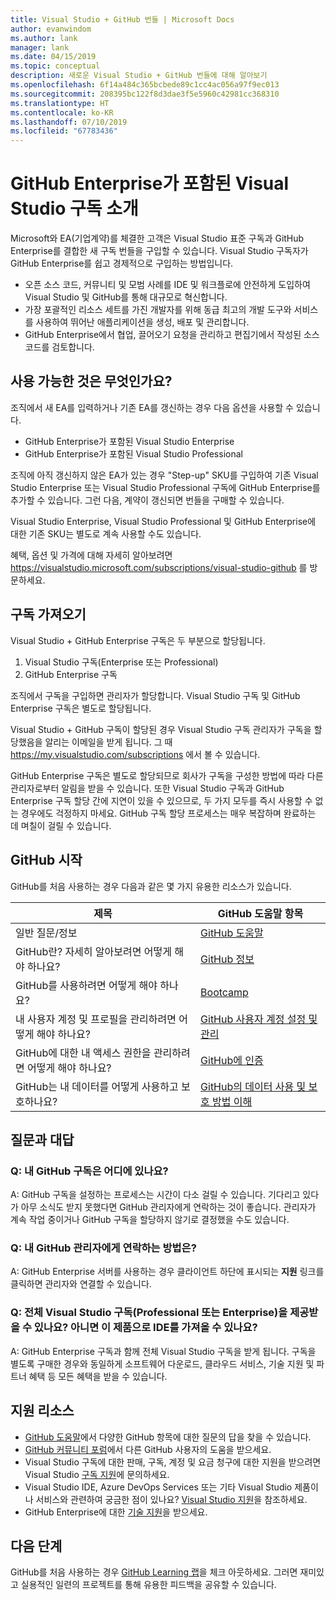 ```yaml
---
title: Visual Studio + GitHub 번들 | Microsoft Docs
author: evanwindom
ms.author: lank
manager: lank
ms.date: 04/15/2019
ms.topic: conceptual
description: 새로운 Visual Studio + GitHub 번들에 대해 알아보기
ms.openlocfilehash: 6f14a484c365bcbede89c1cc4ac056a97f9ec013
ms.sourcegitcommit: 208395bc122f8d3dae3f5e5960c42981cc368310
ms.translationtype: HT
ms.contentlocale: ko-KR
ms.lasthandoff: 07/10/2019
ms.locfileid: "67783436"
---
```

# <a name="introducing-visual-studio-subscriptions-with-github-enterprise"></a>GitHub Enterprise가 포함된 Visual Studio 구독 소개  

Microsoft와 EA(기업계약)를 체결한 고객은 Visual Studio 표준 구독과 GitHub Enterprise를 결합한 새 구독 번들을 구입할 수 있습니다. Visual Studio 구독자가 GitHub Enterprise를 쉽고 경제적으로 구입하는 방법입니다. 

- 오픈 소스 코드, 커뮤니티 및 모범 사례를 IDE 및 워크플로에 안전하게 도입하여 Visual Studio 및 GitHub를 통해 대규모로 혁신합니다.
- 가장 포괄적인 리소스 세트를 가진 개발자를 위해 동급 최고의 개발 도구와 서비스를 사용하여 뛰어난 애플리케이션을 생성, 배포 및 관리합니다. 
- GitHub Enterprise에서 협업, 끌어오기 요청을 관리하고 편집기에서 작성된 소스 코드를 검토합니다. 

## <a name="whats-available"></a>사용 가능한 것은 무엇인가요? 

조직에서 새 EA를 입력하거나 기존 EA를 갱신하는 경우 다음 옵션을 사용할 수 있습니다.

- GitHub Enterprise가 포함된 Visual Studio Enterprise
- GitHub Enterprise가 포함된 Visual Studio Professional

조직에 아직 갱신하지 않은 EA가 있는 경우 "Step-up" SKU를 구입하여 기존 Visual Studio Enterprise 또는 Visual Studio Professional 구독에 GitHub Enterprise를 추가할 수 있습니다.  그런 다음, 계약이 갱신되면 번들을 구매할 수 있습니다.

Visual Studio Enterprise, Visual Studio Professional 및 GitHub Enterprise에 대한 기존 SKU는 별도로 계속 사용할 수도 있습니다. 

혜택, 옵션 및 가격에 대해 자세히 알아보려면 https://visualstudio.microsoft.com/subscriptions/visual-studio-github 를 방문하세요. 

## <a name="getting-your-subscriptions"></a>구독 가져오기

Visual Studio + GitHub Enterprise 구독은 두 부분으로 할당됩니다.
1. Visual Studio 구독(Enterprise 또는 Professional)
2. GitHub Enterprise 구독

조직에서 구독을 구입하면 관리자가 할당합니다.  Visual Studio 구독 및 GitHub Enterprise 구독은 별도로 할당됩니다.  

Visual Studio + GitHub 구독이 할당된 경우 Visual Studio 구독 관리자가 구독을 할당했음을 알리는 이메일을 받게 됩니다.  그 때 https://my.visualstudio.com/subscriptions 에서 볼 수 있습니다.  

GitHub Enterprise 구독은 별도로 할당되므로 회사가 구독을 구성한 방법에 따라 다른 관리자로부터 알림을 받을 수 있습니다.  또한 Visual Studio 구독과 GitHub Enterprise 구독 할당 간에 지연이 있을 수 있으므로, 두 가지 모두를 즉시 사용할 수 없는 경우에도 걱정하지 마세요.  GitHub 구독 할당 프로세스는 매우 복잡하며 완료하는 데 며칠이 걸릴 수 있습니다.  

## <a name="getting-started-with-github"></a>GitHub 시작

GitHub를 처음 사용하는 경우 다음과 같은 몇 가지 유용한 리소스가 있습니다.

| 제목                                  | GitHub 도움말 항목                                     |
|------------------------------------------|-------------------------------------------------------|
| 일반 질문/정보          | [GitHub 도움말](https://help.github.com/en)             |
| GitHub란?  자세히 알아보려면 어떻게 해야 하나요?  | [GitHub 정보](https://help.github.com/en/categories/about-github)                                       |
| GitHub를 사용하려면 어떻게 해야 하나요?     | [Bootcamp](https://help.github.com/en/categories/bootcamp)                                              |
| 내 사용자 계정 및 프로필을 관리하려면 어떻게 해야 하나요?       | [GitHub 사용자 계정 설정 및 관리](https://help.github.com/en/categories/setting-up-and-managing-your-github-user-account)    |
| GitHub에 대한 내 액세스 권한을 관리하려면 어떻게 해야 하나요?   | [GitHub에 인증](https://help.github.com/en/categories/authenticating-to-github)                           |
| GitHub는 내 데이터를 어떻게 사용하고 보호하나요? | [GitHub의 데이터 사용 및 보호 방법 이해](https://help.github.com/en/categories/understanding-how-github-uses-and-protects-your-data)|

## <a name="frequently-asked-questions"></a>질문과 대답

### <a name="q--where-is-my-github-subscription"></a>Q:  내 GitHub 구독은 어디에 있나요?

A:  GitHub 구독을 설정하는 프로세스는 시간이 다소 걸릴 수 있습니다.  기다리고 있다가 아무 소식도 받지 못했다면 GitHub 관리자에게 연락하는 것이 좋습니다.  관리자가 계속 작업 중이거나 GitHub 구독을 할당하지 않기로 결정했을 수도 있습니다. 

### <a name="q--how-do-i-reach-my-github-administrator"></a>Q:  내 GitHub 관리자에게 연락하는 방법은?

A:  GitHub Enterprise 서버를 사용하는 경우 클라이언트 하단에 표시되는 **지원** 링크를 클릭하면 관리자와 연결할 수 있습니다.

### <a name="q-do-i-get-the-full-visual-studio-subscription-professional-or-enterprise-or-do-i-just-get-the-ide-with-this-offering"></a>Q: 전체 Visual Studio 구독(Professional 또는 Enterprise)을 제공받을 수 있나요? 아니면 이 제품으로 IDE를 가져올 수 있나요?

A:  GitHub Enterprise 구독과 함께 전체 Visual Studio 구독을 받게 됩니다.  구독을 별도록 구매한 경우와 동일하게 소프트웨어 다운로드, 클라우드 서비스, 기술 지원 및 파트너 혜택 등 모든 혜택을 받을 수 있습니다.

## <a name="support-resources"></a>지원 리소스
- [GitHub 도움말](https://help.github.com/en)에서 다양한 GitHub 항목에 대한 질문의 답을 찾을 수 있습니다.
- [GitHub 커뮤니티 포럼](https://github.community/)에서 다른 GitHub 사용자의 도움을 받으세요.
- Visual Studio 구독에 대한 판매, 구독, 계정 및 요금 청구에 대한 지원을 받으려면 Visual Studio [구독 지원](https://visualstudio.microsoft.com/subscriptions/support/)에 문의하세요.
- Visual Studio IDE, Azure DevOps Services 또는 기타 Visual Studio 제품이나 서비스와 관련하여 궁금한 점이 있나요?  [Visual Studio 지원](https://visualstudio.microsoft.com/support/)을 참조하세요.
- GitHub Enterprise에 대한 [기술 지원](https://support.microsoft.com/en-us/supportforbusiness/productselection?sapId=b77fe80f-5417-80bd-4b2a-275cf0018c24)을 받으세요.   

## <a name="next-steps"></a>다음 단계

GitHub를 처음 사용하는 경우 [GitHub Learning 랩](https://lab.github.com/)을 체크 아웃하세요. 그러면 재미있고 실용적인 일련의 프로젝트를 통해 유용한 피드백을 공유할 수 있습니다.
